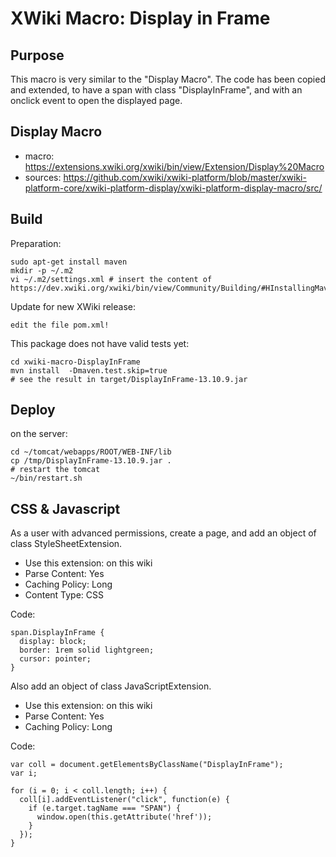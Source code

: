 # XWiki Macro: Display in Frame

## Purpose

This macro is very similar to the "Display Macro".
The code has been copied and extended, to have a span with class "DisplayInFrame", and with an onclick event to open the displayed page.

## Display Macro

* macro: https://extensions.xwiki.org/xwiki/bin/view/Extension/Display%20Macro
* sources: https://github.com/xwiki/xwiki-platform/blob/master/xwiki-platform-core/xwiki-platform-display/xwiki-platform-display-macro/src/

## Build

Preparation:

    sudo apt-get install maven
    mkdir -p ~/.m2
    vi ~/.m2/settings.xml # insert the content of https://dev.xwiki.org/xwiki/bin/view/Community/Building/#HInstallingMaven

Update for new XWiki release:

    edit the file pom.xml!

This package does not have valid tests yet:

    cd xwiki-macro-DisplayInFrame
    mvn install  -Dmaven.test.skip=true
    # see the result in target/DisplayInFrame-13.10.9.jar

## Deploy

on the server:

    cd ~/tomcat/webapps/ROOT/WEB-INF/lib
    cp /tmp/DisplayInFrame-13.10.9.jar .
    # restart the tomcat
    ~/bin/restart.sh

## CSS & Javascript

As a user with advanced permissions, create a page, and add an object of class StyleSheetExtension.

* Use this extension: on this wiki
* Parse Content: Yes
* Caching Policy: Long
* Content Type: CSS

Code:

```
span.DisplayInFrame {
  display: block;
  border: 1rem solid lightgreen;
  cursor: pointer;
}
```

Also add an object of class JavaScriptExtension.

* Use this extension: on this wiki
* Parse Content: Yes
* Caching Policy: Long

Code:

```
var coll = document.getElementsByClassName("DisplayInFrame");
var i;

for (i = 0; i < coll.length; i++) {
  coll[i].addEventListener("click", function(e) {
    if (e.target.tagName === "SPAN") {
      window.open(this.getAttribute('href'));
    }
  });
}
```